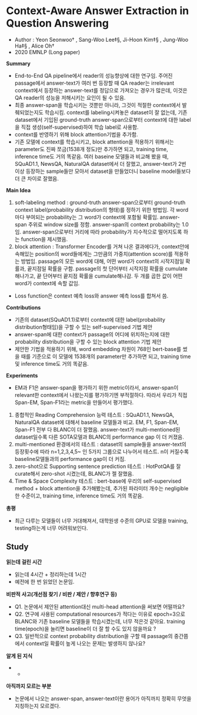 # Context-Aware Answer Extraction in Question Answering
- Author : Yeon Seonwoo†
, Sang-Woo Lee‡§, Ji-Hoon Kim‡§
, Jung-Woo Ha‡§
, Alice Oh†
- 2020 EMNLP (Long paper)

**Summary**
- End-to-End QA pipeline에서 reader의 성능향상에 대한 연구임. 주어진 passage에서 answer-text가 여러 번 등장할 때 QA reader는 irrelevant context에서 등장하는 answer-text를 
정답으로 가져오는 경우가 많은데, 이것은 QA reader의 성능을 저해시키는 요인이 될 수 있음.
- 최종 answer-span을 학습시키는 것뿐만 아니라, 그것이 적절한 context에서 발췌되었는지도 학습시킴. context를 labeling시켜놓은 dataset이 잘 없는데, 기존 dataset에서 기입된 
ground-truth answer-span으로부터 context에 대한 label을 직접 생성(self-supervised)하여 학습 label로 사용함.
- context를 반영하기 위해 block attention기법을 추가함. 
- 기존 모델에 context를 학습시키고, block attention을 적용하기 위해서는 parameter도 진짜 쪼금(1538개 정도)만 추가하면 되고, training time, inference time도 거의 똑같음. 
여러 baseine 모델들과 비교해 봤을 때, SQuAD1.1, NewsQA, NaturalQA dataset에서 더 잘했고, answer-text가 2번 이상 등장하는 sample들만 모아서 dataset을 만들었더니 baseline model들보다
더 큰 차이로 잘했음.

**Main Idea**
1. soft-labeling method : ground-truth answer-span으로부터 ground-truth context label(probability distribution의 형태)를 정하기 위한 벙법임. 
각 word마다 부여되는 probability는 그 word가 context에 포함될 확률임. answer-span 주위로 window size를 정함. 
answer-span의 context probability는 1.0임. answer-span으로부터 거리에 따라 probability가 지수적으로 떨어지도록 하는 function을 제시했음.
2. block attention : Transformer Encoder를 거쳐 나온 결과에다가, context안에 속해있는 position의 word들에게는 그만큼의
 가중치(attention score)를 적용하는 방법임. passage의 모든 word에 대해, 어떤 word가 context의 시작지점일 확률과, 끝지점일 확률을 구함. passage의 첫 단어부터 시작지점
 확률을 cumulate해나가고, 끝 단어부터 끝지점 확률을 cumulate해나감. 두 개를 곱한 값이 어떤 word가 context에 속할 값임. 
 
 - Loss function은 context 예측 loss와 answer 예측 loss를 합쳐서 씀.

**Contributions**
- 기존의 dataset(SQuAD1.1)로부터 context에 대한 label(probability distribution형태임)을 구할 수 있는 self-supervised 기법 제안
- answer-span에 대한 context가 passage의 어디에 위치하는지에 대한 probability distribution을 구할 수 있는 block attention 기법 제안
- 제안한 기법을 적용하기 위해, word embedding 차원이 768인 bert-base를 썼을 때를 기준으로 이 모델에 1538개의 parameter만 추가하면 되고, training time 및 inference time도 거의 똑같음.

**Experiments**
- EM과 F1은 answer-span을 평가하기 위한 metric이라서, answer-span이 relevant한 context에서 나왔는지를 평가하기엔 부적절하다. 따라서 우리가 직접 Span-EM, Span-F1라는 metric을 만들어서 평가했다.
1. 종합적인 Reading Comprehension 능력 테스트 : SQuAD1.1, NewsQA, NaturalQA dataset에 대해서 baseline 모델들과 비교. EM, F1, Span-EM, Span-F1 전부 다 BLANC이 더 잘했음. answer-text가 multi-mentioned된 dataset일수록 
다른 SOTA모델과 BLANC의 performance gap 이 더 커졌음.
2. multi-mentioned 환경에서의 테스트 :  dataset의 sample들을 answer-text의 등장횟수에 따라 n=1,2,3,4,5~ 인 5가지 그룹으로 나누어서 테스트. n이 커질수록 baseline모델들과의 performance gap이 더 커짐.
3. zero-shot으로 Supporting sentence prediction 테스트 : HotPotQA를 잘 curate해서 zero-shot 시켰는데, BLANC가 젤 잘했음.
4. Time & Space Complexity 테스트 : bert-base에 우리의 self-supervised method + block attention을 추가해봤는데,
 추가된 파라미터 개수는 negligible한 수준이고, training time, inference time도 거의 똑같음.

**총평**
- 최근 다루는 모델들이 너무 거대해져서, 대학원생 수준의 GPU로 모델을 training, testing하는게 너무 어려워보인다.

## Study

**읽는데 걸린 시간**
- 읽는데 4시간 + 정리하는데 1시간
- 예전에 한 번 읽었던 논문임.

**비판적 사고(개선점 찾기 / 비판 / 제안 / 향후연구 등)**
- Q1. 논문에서 제안된 attention대신 multi-head attention을 써보면 어떨까요?
- Q2. 연구에 사용된 computational resources가 적다는 이유로 epoch=3으로 BLANC와 기존 baseline 모델들을 학습시켰는데, 너무 적은것 같아요. training time(epoch)을 늘리면 baseline이 더 잘 할 수도
있지 않을까요 ?
- Q3. 일반적으로 context probability distribution을 구할 때 passage의 중간쯤에서 context일 확률이 높게 나오는 문제는 발생하지 않나요? 

**알게 된 지식**
- -

**아직까지 모르는 부분**
- 논문에서 나오는 answer-span, answer-text이란 용어가 아직까지 정확히 무엇을 지칭하는지 모르겠다.  

